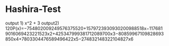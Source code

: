 # Hashira-Test
output 1) x^2 + 3
output2) 120P(x)=−754802009249576375520+1579723930930200988518x−1176819016069423221523x2+425347999381712089700x3−80859967109828693850x4+7803304476589496422x5−274832148322104827x6
